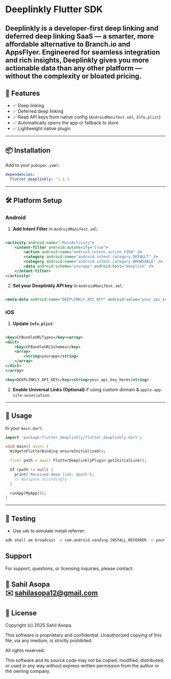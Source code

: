 # Deeplinkly Flutter SDK

**Deeplinkly** is a developer-first deep linking and deferred deep linking SaaS — a smarter, more affordable alternative to Branch.io and AppsFlyer.
Engineered for seamless integration and rich insights, Deeplinkly gives you more actionable data than any other platform — without the complexity or bloated pricing.
---

## 🚀 Features

- ✅ Deep linking
- ✅ Deferred deep linking
- ✅ Read API keys from native config (`AndroidManifest.xml`, `Info.plist`)
- ✅ Automatically opens the app or fallback to store
- ✅ Lightweight native plugin
---

## 📦 Installation

Add to your `pubspec.yaml`:

```yaml
dependencies:
  flutter_deeplinkly: ^1.1.3
```

---

## 🛠 Platform Setup

### Android

1. **Add Intent Filter** in `AndroidManifest.xml`:

```xml

<activity android:name=".MainActivity">
    <intent-filter android:autoVerify="true">
        <action android:name="android.intent.action.VIEW" />
        <category android:name="android.intent.category.DEFAULT" />
        <category android:name="android.intent.category.BROWSABLE" />
        <data android:scheme="yourapp" android:host="deeplink" />
    </intent-filter>
</activity>
```

2. **Set your Deeplinkly API key** in `AndroidManifest.xml`:

```xml

<meta-data android:name="DEEPLINKLY_API_KEY" android:value="your_api_key_here" />
```

### iOS

1. **Update `Info.plist`**:

```xml

<key>CFBundleURLTypes</key><array>
<dict>
    <key>CFBundleURLSchemes</key>
    <array>
        <string>yourapp</string>
    </array>
</dict>
</array>

<key>DEEPLINKLY_API_KEY</key><string>your_api_key_here</string>
```

2. **Enable Universal Links (Optional)** if using custom domain & `apple-app-site-association`.

---

## 🔧 Usage

In your `main.dart`:

```dart
import 'package:flutter_deeplinkly/flutter_deeplinkly.dart';

void main() async {
  WidgetsFlutterBinding.ensureInitialized();

  final path = await FlutterDeeplinklyPlugin.getInitialLink();

  if (path != null) {
    print('Received deep link: $path');
    // Navigate accordingly
  }

  runApp(MyApp());
}
```

---

## 🧪 Testing

- Use `adb` to simulate install referrer:

```bash
adb shell am broadcast -a com.android.vending.INSTALL_REFERRER -n your.package.name/com.google.android.gms.measurement.AppMeasurementInstallReferrerReceiver --es "referrer" "utm_source=test&utm_medium=deeplink&utm_campaign=demo"
```

## Support

For support, questions, or licensing inquiries, please contact:

📧 **Sahil Asopa**  
✉️ [sahilasopa12@gmail.com](mailto:sahilasopa12@gmail.com)
---

## 📄 License

Copyright (c) 2025 Sahil Asopa

This software is proprietary and confidential. Unauthorized copying of this file, via any medium, is strictly prohibited.

All rights reserved.

This software and its source code may not be copied, modified, distributed, or used in any way without express written permission from the author or the owning company.

